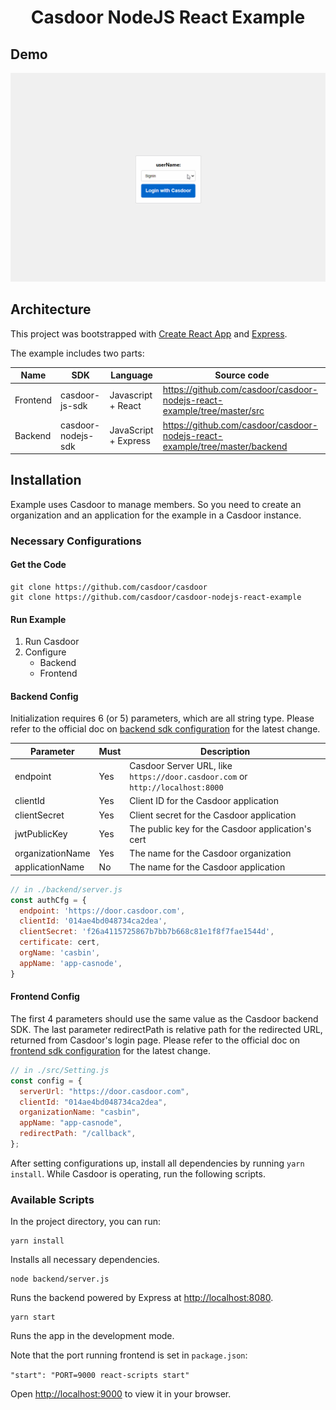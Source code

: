 <h1 align="center" style="border-bottom: none;">Casdoor NodeJS React Example</h1>

## Demo

![react-express-illustration.gif](public/demo.gif)

## Architecture

This project was bootstrapped with [Create React App](https://github.com/facebook/create-react-app) and [Express](https://expressjs.com/).

The example includes two parts:

| Name     | SDK                | Language             | Source code                                                                 |
|----------|--------------------|----------------------|-----------------------------------------------------------------------------|
| Frontend | casdoor-js-sdk     | Javascript + React   | https://github.com/casdoor/casdoor-nodejs-react-example/tree/master/src     |
| Backend  | casdoor-nodejs-sdk | JavaScript + Express | https://github.com/casdoor/casdoor-nodejs-react-example/tree/master/backend |

## Installation

Example uses Casdoor to manage members. So you need to create an organization and an application for the example in a Casdoor instance.

### Necessary Configurations

#### Get the Code

```shell
git clone https://github.com/casdoor/casdoor
git clone https://github.com/casdoor/casdoor-nodejs-react-example
```

#### Run Example

1. Run Casdoor
2. Configure
   - Backend
   - Frontend

#### Backend Config

Initialization requires 6 (or 5) parameters, which are all string type. Please refer to the official doc on [backend sdk configuration](https://casdoor.org/docs/how-to-connect/sdk#1-backend-sdk-configuration) for the latest change.

| Parameter        | Must | Description                                                                    |
|------------------|------|--------------------------------------------------------------------------------|
| endpoint         | Yes  | Casdoor Server URL, like `https://door.casdoor.com` or `http://localhost:8000` |
| clientId         | Yes  | Client ID for the Casdoor application                                          |
| clientSecret     | Yes  | Client secret for the Casdoor application                                      |
| jwtPublicKey     | Yes  | The public key for the Casdoor application's cert                              |
| organizationName | Yes  | The name for the Casdoor organization                                          |
| applicationName  | No   | The name for the Casdoor application                                           |

```js
// in ./backend/server.js
const authCfg = {
  endpoint: 'https://door.casdoor.com',
  clientId: '014ae4bd048734ca2dea',
  clientSecret: 'f26a4115725867b7bb7b668c81e1f8f7fae1544d',
  certificate: cert,
  orgName: 'casbin',
  appName: 'app-casnode',
}
```

#### Frontend Config

The first 4 parameters should use the same value as the Casdoor backend SDK. The last parameter redirectPath is relative path for the redirected URL, returned from Casdoor's login page. Please refer to the official doc on [frontend sdk configuration](https://casdoor.org/docs/how-to-connect/sdk#2-frontend-configuration) for the latest change.

```js
// in ./src/Setting.js
const config = {
  serverUrl: "https://door.casdoor.com",
  clientId: "014ae4bd048734ca2dea",
  organizationName: "casbin",
  appName: "app-casnode",
  redirectPath: "/callback",
};
```

After setting configurations up, install all dependencies by running `yarn install`. While Casdoor is operating, run the following scripts.

### Available Scripts

In the project directory, you can run:

```shell
yarn install
```

Installs all necessary dependencies.

```shell
node backend/server.js
```

Runs the backend powered by Express at [http://localhost:8080](http://localhost:8080).

```shell
yarn start
```

Runs the app in the development mode.

Note that the port running frontend is set in `package.json`:

`"start": "PORT=9000 react-scripts start"`

Open [http://localhost:9000](http://localhost:9000) to view it in your browser.
